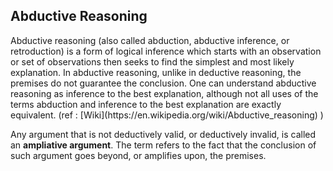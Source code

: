 <h2>Abductive Reasoning</h2>
Abductive reasoning (also called abduction, abductive inference, or retroduction) is a form of logical inference which starts with an observation or set of observations then seeks to find the simplest and most likely explanation. In abductive reasoning, unlike in deductive reasoning, the premises do not guarantee the conclusion. One can understand abductive reasoning as inference to the best explanation, although not all uses of the terms abduction and inference to the best explanation are exactly equivalent.
(ref : 
[Wiki](https://en.wikipedia.org/wiki/Abductive_reasoning)
)

Any argument that is not deductively valid, or deductively invalid, is called an <b>ampliative argument</b>. The term refers to the fact that the conclusion of such argument goes beyond, or amplifies upon, the premises.

